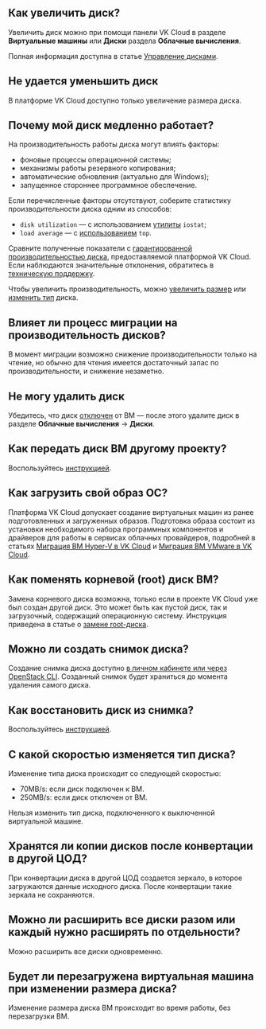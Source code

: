 ## Как увеличить диск?

Увеличить диск можно при помощи панели VK Cloud в разделе **Виртуальные машины** или **Диски** раздела **Облачные вычисления**.

Полная информация доступна в статье [Управление дисками](../../instructions/vm-volumes#uvelichenie_razmera_diska).

## Не удается уменьшить диск

В платформе VK Cloud доступно только увеличение размера диска.

## Почему мой диск медленно работает?

На производительность работы диска могут влиять факторы:

- фоновые процессы операционной системы;
- механизмы работы резервного копирования;
- автоматические обновления (актуально для Windows);
- запущенное стороннее программное обеспечение.

Если перечисленные факторы отсутствуют, соберите статистику производительности диска одним из способов:

- `disk utilization` — с использованием [утилиты](https://www.cyberciti.biz/tips/linux-disk-performance-monitoring-howto.html) `iostat`;
- `load average` — c [использованием](https://www.digitalocean.com/community/tutorials/load-average-in-linux) `top`.

Сравните полученные показатели с [гарантированной производительностью диска](../../concepts/volume-sla), предоставляемой платформой VK Cloud. Если наблюдаются значительные отклонения, обратитесь в [техническую поддержку](/ru/contacts).

<info>

Чтобы увеличить производительность, можно [увеличить размер](../../instructions/vm-volumes#uvelichenie_razmera_diska) или [изменить тип](../../instructions/vm-volumes#izmenenie_tipa_diska) диска.

</info>

## Влияет ли процесс миграции на производительность дисков?

В момент миграции возможно снижение производительности только на чтение, но обычно для чтения имеется достаточный запас по производительности, и снижение незаметно.

## Не могу удалить диск

Убедитесь, что диск [отключен](../../instructions/vm-volumes#otklyuchenie_diska_ot_vm) от ВМ — после этого удалите диск в разделе **Облачные вычисления** → **Диски**.

## Как передать диск ВМ другому проекту?

Воспользуйтесь [инструкцией](../../instructions/vm-volumes#peremeshchenie_diskov_mezhdu_proektami).

## Как загрузить свой образ ОС?

Платформа VK Cloud допускает создание виртуальных машин из ранее подготовленных и загруженных образов. Подготовка образа состоит из установки необходимого набора программных компонентов и драйверов для работы в сервисах облачных провайдеров, подробней в статьях [Миграция ВМ Hyper-V в VK Cloud](../../use-cases/migrate-hyperv/) и [Миграция ВМ VMware в VK Cloud](../../use-cases/migrate-vmware/).

## Как поменять корневой (root) диск ВМ?

Замена корневого диска возможна, только если в проекте VK Cloud уже был создан другой диск. Это может быть как пустой диск, так и загрузочный, содержащий операционную систему. Инструкция приведена в статье о [замене root-диска](../../instructions/vm-volumes#zamena_osnovnogo_root_diska).

## Можно ли создать снимок диска?

Создание снимка диска доступно [в личном кабинете или через OpenStack CLI](../../instructions/vm-volumes#snimki_diska). Созданный снимок будет храниться до момента удаления самого диска.

## Как восстановить диск из снимка?

Воспользуйтесь [инструкцией](../../instructions/vm-volumes#snimki_diska).

## С какой скоростью изменяется тип диска?

Изменение типа диска происходит со следующей скоростью:

- 70MB/s: если диск подключен к ВМ.
- 250MB/s: если диск отключен от ВМ.

Нельзя изменить тип диска, подключенного к выключенной виртуальной машине.

## Хранятся ли копии дисков после конвертации в другой ЦОД?

При конвертации диска в другой ЦОД создается зеркало, в которое загружаются данные исходного диска. После конвертации такие зеркала не сохраняются.

## Можно ли расширить все диски разом или каждый нужно расширять по отдельности?

Можно расширить все диски одновременно.

## Будет ли перезагружена виртуальная машина при изменении размера диска?

Изменение размера диска ВМ происходит во время работы, без перезагрузки ВМ.
